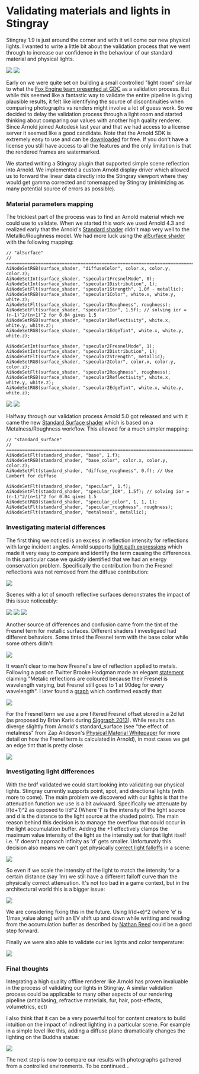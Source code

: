 # Validating materials and lights in Stingray #
Stingray 1.9 is just around the corner and with it will come our new physical lights. I wanted to write a little bit about the validation process that we went through to increase our confidence in the behaviour of our standard material and physical lights.

![](images/compa.gif)
![](images/compb.gif)

Early on we were quite set on building a small controlled "light room" similar to what the [Fox Engine team presented at GDC](https://youtu.be/FQMbxzTUuSg?t=19m25s) as a validation process. But while this seemed like a fantastic way to validate the entire pipeline is giving plausible results, it felt like identifying the source of discontinuities when comparing photographs vs renders might involve a lot of guess work. So we decided to delay the validation process through a light room and started thinking about comparing our values with another high quality renderer. Since Arnold joined Autodesk last year and that we had access to a license server it seemed like a good candidate. Note that the Arnold SDK is extremely easy to use and can be [downloaded](https://www.solidangle.com/arnold/download) for free. If you don't have a license you still have access to all the features and the only limitation is that the rendered frames are watermarked. 

We started writing a Stingray plugin that supported simple scene reflection into Arnold. We implemented a custom Arnold display driver which allowed us to forward the linear data directly into the Stingray viewport where they would get gamma corrected and tonemapped by Stingray (minimizing as many potential source of errors as possible).

### Material parameters mapping ###
The trickiest part of the process was to find an Arnold material which we could use to validate. When we started this work we used Arnold 4.3 and realized early that the Arnold's [Standard shader](https://support.solidangle.com/display/AFMUG/Standard) didn't map very well to the Metallic/Roughness model. We had more luck using the [alSurface shader](http://www.anderslanglands.com/alshaders/alSurface.html) with the following mapping:

~~~~
// "alSurface"
// ==============================================================================================
AiNodeSetRGB(surface_shader, "diffuseColor", color.x, color.y, color.z);
AiNodeSetInt(surface_shader, "specular1FresnelMode", 0);
AiNodeSetInt(surface_shader, "specular1Distribution", 1);
AiNodeSetFlt(surface_shader, "specular1Strength", 1.0f - metallic);
AiNodeSetRGB(surface_shader, "specular1Color", white.x, white.y, white.z);
AiNodeSetFlt(surface_shader, "specular1Roughness", roughness);
AiNodeSetFlt(surface_shader, "specular1Ior", 1.5f); // solving ior = (n-1)^2/(n+1)^2 for 0.04 gives 1.5
AiNodeSetRGB(surface_shader, "specular1Reflectivity", white.x, white.y, white.z);
AiNodeSetRGB(surface_shader, "specular1EdgeTint", white.x, white.y, white.z);

AiNodeSetInt(surface_shader, "specular2FresnelMode", 1);
AiNodeSetInt(surface_shader, "specular2Distribution", 1);
AiNodeSetFlt(surface_shader, "specular2Strength", metallic);
AiNodeSetRGB(surface_shader, "specular2Color", color.x, color.y, color.z);
AiNodeSetFlt(surface_shader, "specular2Roughness", roughness);
AiNodeSetRGB(surface_shader, "specular2Reflectivity", white.x, white.y, white.z);
AiNodeSetRGB(surface_shader, "specular2EdgeTint", white.x, white.y, white.z);
~~~~

![](images/res1.jpg)
![](images/res3.jpg)

Halfway through our validation process Arnold 5.0 got released and with it came the new [Standard Surface shader](https://support.solidangle.com/display/A5AFMUG/Standard+Surface) which is based on a Metalness/Roughness workflow. This allowed for a much simpler mapping:

~~~~
// "standard_surface"
// ==============================================================================================
AiNodeSetFlt(standard_shader, "base", 1.f);
AiNodeSetRGB(standard_shader, "base_color", color.x, color.y, color.z);
AiNodeSetFlt(standard_shader, "diffuse_roughness", 0.f); // Use Lambert for diffuse

AiNodeSetFlt(standard_shader, "specular", 1.f);
AiNodeSetFlt(standard_shader, "specular_IOR", 1.5f); // solving ior = (n-1)^2/(n+1)^2 for 0.04 gives 1.5
AiNodeSetRGB(standard_shader, "specular_color", 1, 1, 1);
AiNodeSetFlt(standard_shader, "specular_roughness", roughness);
AiNodeSetFlt(standard_shader, "metalness", metallic);
~~~~

### Investigating material differences ###

The first thing we noticed is an excess in reflection intensity for reflections with large incident angles. Arnold supports [light path expressions](https://support.solidangle.com/display/A5AFMUG/Introduction+to+Light+Path+Expressions) which made it very easy to compare and identify the term causing the differences. In this particular case we quickly identified that we had an energy conservation problem. Specifically the contribution from the Fresnel reflections was not removed from the diffuse contribution:

![](images/fix1.jpg)

Scenes with a lot of smooth reflective surfaces demonstrates the impact of this issue noticeably:

![](images/fixc.gif)
![](images/fixa.gif)
![](images/fixb.gif)

Another source of differences and confusion came from the tint of the Fresnel term for metallic surfaces. Different shaders I investigaed had different behaviors. Some tinted the Fresnel term with the base color while some others didn't:

![](images/metal3.jpg)

It wasn't clear to me how Fresnel's law of reflection applied to metals. Following a post on Twitter Brooke Hodgman made an elegant [statement](https://twitter.com/BrookeHodgman/status/884532159331028992) claiming "Metalic reflections are coloured because their Fresnel is wavelength varying, but Fresnel still goes to 1 at 90deg for every wavelength". I later found a [graph](https://en.wikipedia.org/wiki/Reflectance) which confirmed exactly that: 

![](images/reflectance.jpg)

For the Fresnel term we use a pre filtered Fresnel offset stored in a 2d lut (as proposed by Brian Karis during [Siggraph 2013](http://blog.selfshadow.com/publications/s2013-shading-course/karis/s2013_pbs_epic_slides.pdf)). While results can diverge slightly from Arnold's standard_surface (see "the effect of metalness" from Zap Andeson's [Physical Material Whitepaper](https://www.dropbox.com/s/jt8dk65u14n2mi5/Physical%20Material%20-%20Whitepaper%20-%201.01.pdf?dl=0) for more detail on how the Frenel term is calculated in Arnold), in most cases we get an edge tint that is pretty close:

![](images/metal4.jpg)

### Investigating light differences ###

With the brdf validated we could start looking into validating our physical lights. Stingray currently supports point, spot, and directional lights (with more to come). The main problem we discovered with our lights is that the attenuation function we use is a bit awkward. Specifically we attenuate by I/(d+1)^2 as opposed to I/d^2 (Where 'I' is the intensity of the light source and d is the distance to the light source at the shaded point). The main reason behind this decision is to manage the overflow that could occur in the light accumulation buffer. Adding the +1 effectively clamps the maximum value intensity of the light as the intensity set for that light itself i.e. 'I' doesn't approach infinity as 'd' gets smaller. Unfortunatly this decision also means we can't get physically [correct light falloffs](https://www.desmos.com/calculator/jydb51epow) in a scene:

![](images/graph.gif)

So even if we scale the intensity of the light to match the intensity for a certain distance (say 1m) we still have a different falloff curve than the physically correct attenuation. It's not too bad in a game context, but in the architectural world this is a bigger issue:

![](images/fix-int5.gif)

We are considering fixing this in the future. Using I/(d+e)^2 (where 'e' is 1/max_value along) with an EV shift up and down while writting and reading from the accumulation buffer as described by [Nathan Reed](http://www.reedbeta.com/blog/artist-friendly-hdr-with-exposure-values/) could be a good step forward.

Finally we were also able to validate our ies lights and color temperature:

![](images/ies2.gif)

### Final thoughts ###

Integrating a high quality offline renderer like Arnold has proven invaluable in the process of validating our lights in Stingray. A similar validation process could be applicable to many other aspects of our rendering pipeline (antialiasing, refractive materials, fur, hair, post-effects, volumetrics, ect)

I also think that it can be a very powerful tool for content creators to build intuition on the impact of indirect lighting in a particular scene. For example in a simple level like this, adding a diffuse plane dramatically changes the lighting on the Buddha statue:

![](images/diffuse.gif)

The next step is now to compare our results with photographs gathered from a controlled environments. To be continued...